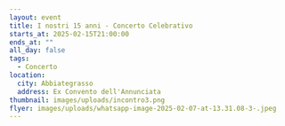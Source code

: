 ```yaml
---
layout: event
title: I nostri 15 anni - Concerto Celebrativo
starts_at: 2025-02-15T21:00:00
ends_at: ""
all_day: false
tags:
  - Concerto
location:
  city: Abbiategrasso
  address: Ex Convento dell'Annunciata
thumbnail: images/uploads/incontro3.png
flyer: images/uploads/whatsapp-image-2025-02-07-at-13.31.08-3-.jpeg
---
```

